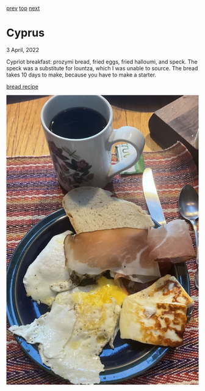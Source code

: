 [prev](cuba.md)
[top](../index.md)
[next](czech.md)
# Cyprus
3 April, 2022


Cypriot breakfast: prozymi bread, fried eggs, fried halloumi, and
speck. The speck was a substitute for lountza, which I was unable to
source. The bread takes 10 days to make, because you have to make a
starter.

[bread recipe](https://www.kopiaste.org/2012/06/zymoto-psomi-cypriot-rustic-bread/)

![breakfast](images/cyprus.jpeg)
